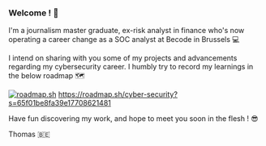 ### Welcome ! 🌻

I'm a journalism master graduate, ex-risk analyst in finance who's now operating a career change as a SOC analyst at Becode in Brussels 💻

I intend on sharing with you some of my projects and advancements regarding my cybersecurity career. I humbly try to record my learnings in the below roadmap 🗺️

[![roadmap.sh](https://api.roadmap.sh/v1-badge/wide/65f01be8fa39e17708621481?variant=dark&roadmaps=cyber-security)](https://roadmap.sh)
https://roadmap.sh/cyber-security?s=65f01be8fa39e17708621481

Have fun discovering my work, and hope to meet you soon in the flesh ! 😎

Thomas 🇧🇪
